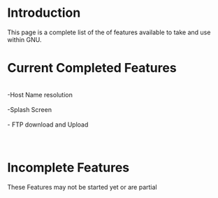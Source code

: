 # Introduction #
This page is a complete list of the of features available to take and use within GNU.


# Current Completed Features #
<br>-Host Name resolution</br>
<br>-Splash Screen</br>
<br>- FTP download and Upload</br>
<br></br>
# Incomplete Features #
These Features may not be started yet or are partial